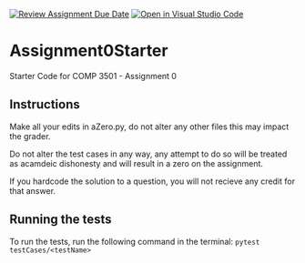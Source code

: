 [![Review Assignment Due Date](https://classroom.github.com/assets/deadline-readme-button-24ddc0f5d75046c5622901739e7c5dd533143b0c8e959d652212380cedb1ea36.svg)](https://classroom.github.com/a/iIZtxnQt)
[![Open in Visual Studio Code](https://classroom.github.com/assets/open-in-vscode-718a45dd9cf7e7f842a935f5ebbe5719a5e09af4491e668f4dbf3b35d5cca122.svg)](https://classroom.github.com/online_ide?assignment_repo_id=11842030&assignment_repo_type=AssignmentRepo)
# Assignment0Starter
Starter Code for COMP 3501 - Assignment 0

## Instructions
Make all your edits in aZero.py, do not alter any other files 
this may impact the grader. 

Do not alter the test cases in any way, any attempt to do so will be treated as acamdeic dishonesty and will result in a zero on the assignment. 

If you hardcode the solution to a question, you will not recieve any credit for that answer. 

## Running the tests
To run the tests, run the following command in the terminal:
```pytest testCases/<testName>```

